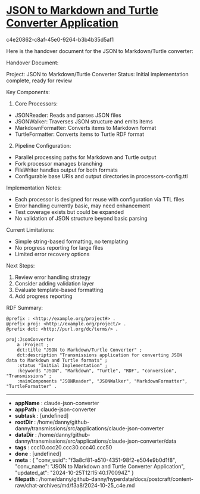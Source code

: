 # [JSON to Markdown and Turtle Converter Application](https://claude.ai/chat/f3a8cf81-a510-4351-98f2-e504e9b0d1f8)

c4e20862-c8af-45e0-9264-b3b4b35d5af1

 Here is the handover document for the JSON to Markdown/Turtle converter:

Handover Document:

Project: JSON to Markdown/Turtle Converter
Status: Initial implementation complete, ready for review

Key Components:
1. Core Processors:
- JSONReader: Reads and parses JSON files
- JSONWalker: Traverses JSON structure and emits items
- MarkdownFormatter: Converts items to Markdown format
- TurtleFormatter: Converts items to Turtle RDF format

2. Pipeline Configuration:
- Parallel processing paths for Markdown and Turtle output
- Fork processor manages branching
- FileWriter handles output for both formats
- Configurable base URIs and output directories in processors-config.ttl

Implementation Notes:
- Each processor is designed for reuse with configuration via TTL files
- Error handling currently basic, may need enhancement
- Test coverage exists but could be expanded
- No validation of JSON structure beyond basic parsing

Current Limitations:
- Simple string-based formatting, no templating
- No progress reporting for large files
- Limited error recovery options

Next Steps:
1. Review error handling strategy
2. Consider adding validation layer
3. Evaluate template-based formatting
4. Add progress reporting

RDF Summary:
```turtle
@prefix : <http://example.org/project#> .
@prefix proj: <http://example.org/project/> .
@prefix dct: <http://purl.org/dc/terms/> .

proj:JsonConverter
    a :Project ;
    dct:title "JSON to Markdown/Turtle Converter" ;
    dct:description "Transmissions application for converting JSON data to Markdown and Turtle formats" ;
    :status "Initial Implementation" ;
    :keywords "JSON", "Markdown", "Turtle", "RDF", "conversion", "Transmissions" ;
    :mainComponents "JSONReader", "JSONWalker", "MarkdownFormatter", "TurtleFormatter" .
```

---

* **appName** : claude-json-converter
* **appPath** : claude-json-converter
* **subtask** : [undefined]
* **rootDir** : /home/danny/github-danny/transmissions/src/applications/claude-json-converter
* **dataDir** : /home/danny/github-danny/transmissions/src/applications/claude-json-converter/data
* **tags** : ccc10.ccc20.ccc30.ccc40.ccc50
* **done** : [undefined]
* **meta** : {
  "conv_uuid": "f3a8cf81-a510-4351-98f2-e504e9b0d1f8",
  "conv_name": "JSON to Markdown and Turtle Converter Application",
  "updated_at": "2024-10-25T12:15:40.170094Z"
}
* **filepath** : /home/danny/github-danny/hyperdata/docs/postcraft/content-raw/chat-archives/md/f3a8/2024-10-25_c4e.md